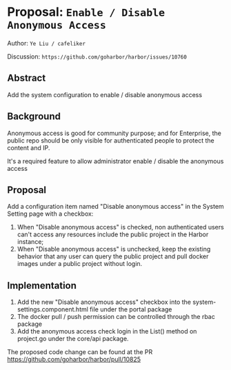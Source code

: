 # Proposal: `Enable / Disable Anonymous Access`

Author: `Ye Liu / cafeliker`

Discussion: `https://github.com/goharbor/harbor/issues/10760`

## Abstract

Add the system configuration to enable / disable anonymous access

## Background

Anonymous access is good for community purpose; and for Enterprise, the public repo should be only visible for authenticated people to protect the content and IP.

It's a required feature to allow administrator enable / disable the anonymous access

## Proposal

Add a configuration item named "Disable anonymous access" in the System Setting page with a checkbox:
1. When "Disable anonymous access" is checked, non authenticated users can't access any resources include the public project in the Harbor instance;
2. When "Disable anonymous access" is unchecked, keep the existing behavior that any user can query the public project and pull docker images under a public project without login.

## Implementation

1. Add the new "Disable anonymous access" checkbox into the system-settings.component.html file under the portal package
2. The docker pull / push permission can be controlled through the rbac package
3. Add the anonymous access check login in the List() method on project.go under the core/api package.

The proposed code change can be found at the PR https://github.com/goharbor/harbor/pull/10825

